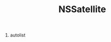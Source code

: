﻿---
uid: crmscript_ref_NSSatellite
title: NSSatellite
intellisense: Void.NSSatellite
keywords: NSSatellite
so.topic: reference
---



1. autolist 

